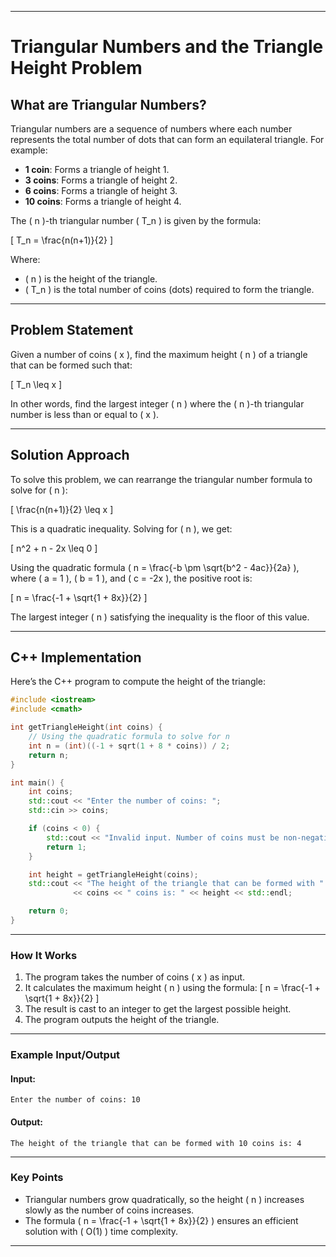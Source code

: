 
---

# Triangular Numbers and the Triangle Height Problem

## **What are Triangular Numbers?**
Triangular numbers are a sequence of numbers where each number represents the total number of dots that can form an equilateral triangle. For example:

- **1 coin**: Forms a triangle of height 1.
- **3 coins**: Forms a triangle of height 2.
- **6 coins**: Forms a triangle of height 3.
- **10 coins**: Forms a triangle of height 4.

The \( n \)-th triangular number \( T_n \) is given by the formula:

\[
T_n = \frac{n(n+1)}{2}
\]

Where:
- \( n \) is the height of the triangle.
- \( T_n \) is the total number of coins (dots) required to form the triangle.

---

## **Problem Statement**
Given a number of coins \( x \), find the maximum height \( n \) of a triangle that can be formed such that:

\[
T_n \leq x
\]

In other words, find the largest integer \( n \) where the \( n \)-th triangular number is less than or equal to \( x \).

---

## **Solution Approach**
To solve this problem, we can rearrange the triangular number formula to solve for \( n \):

\[
\frac{n(n+1)}{2} \leq x
\]

This is a quadratic inequality. Solving for \( n \), we get:

\[
n^2 + n - 2x \leq 0
\]

Using the quadratic formula \( n = \frac{-b \pm \sqrt{b^2 - 4ac}}{2a} \), where \( a = 1 \), \( b = 1 \), and \( c = -2x \), the positive root is:

\[
n = \frac{-1 + \sqrt{1 + 8x}}{2}
\]

The largest integer \( n \) satisfying the inequality is the floor of this value.

---

## **C++ Implementation**
Here’s the C++ program to compute the height of the triangle:

```cpp
#include <iostream>
#include <cmath>

int getTriangleHeight(int coins) {
    // Using the quadratic formula to solve for n
    int n = (int)((-1 + sqrt(1 + 8 * coins)) / 2;
    return n;
}

int main() {
    int coins;
    std::cout << "Enter the number of coins: ";
    std::cin >> coins;

    if (coins < 0) {
        std::cout << "Invalid input. Number of coins must be non-negative." << std::endl;
        return 1;
    }

    int height = getTriangleHeight(coins);
    std::cout << "The height of the triangle that can be formed with " 
              << coins << " coins is: " << height << std::endl;

    return 0;
}
```

---

### **How It Works**
1. The program takes the number of coins \( x \) as input.
2. It calculates the maximum height \( n \) using the formula:
   \[
   n = \frac{-1 + \sqrt{1 + 8x}}{2}
   \]
3. The result is cast to an integer to get the largest possible height.
4. The program outputs the height of the triangle.

---

### **Example Input/Output**
#### Input:
```
Enter the number of coins: 10
```

#### Output:
```
The height of the triangle that can be formed with 10 coins is: 4
```

---

### **Key Points**
- Triangular numbers grow quadratically, so the height \( n \) increases slowly as the number of coins increases.
- The formula \( n = \frac{-1 + \sqrt{1 + 8x}}{2} \) ensures an efficient solution with \( O(1) \) time complexity.

---

